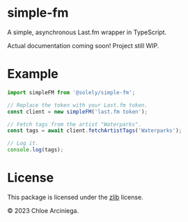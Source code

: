 # simple-fm

A simple, asynchronous Last.fm wrapper in TypeScript.

Actual documentation coming soon! Project still WIP.

# Example

```ts
import simpleFM from '@solely/simple-fm';

// Replace the token with your Last.fm token.
const client = new simpleFM('last.fm token');

// Fetch tags from the artist "Waterparks".
const tags = await client.fetchArtistTags('Waterparks');

// Log it.
console.log(tags);
```

# License

This package is licensed under the [zlib][license] license.

© 2023 Chloe Arciniega.

[license]: /LICENSE
